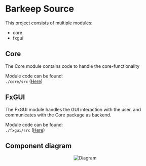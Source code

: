 # Barkeep Source

This project consists of multiple modules:

- core
- fxgui

## Core

The Core module contains code to handle the core-functionality

Module code can be found:\
`./core/src` ([Here](https://gitlab.stud.idi.ntnu.no/it1901/groups-2020/gr2011/gr2011/-/tree/master/BarKeep/core/src))


## FxGUI

The FxGUI module handles the GUI interaction with the user,
and communicates with the Core package as backend.

Module code can be found:\
`./fxgui/src` ([Here](https://gitlab.stud.idi.ntnu.no/it1901/groups-2020/gr2011/gr2011/-/tree/master/BarKeep/fxgui/src))


## Component diagram

<p align="center"><img src="http://www.plantuml.com/plantuml/png/TL5DQm8n4BtFhnZIyruyYeZrGoe52rfFonxoCThTpMP24g4W-z-R5OL5w1n2vhtalPVC8YOPqhMpuALkvOLGQ0uay0Q8fPAX9V8L5gmQqYaEe959AXafe-Wfn3ecSfe0oYQogt0sstF2KoGpdqCFuDWGYlFlvLeFikMANGfiRRwQ3nS5bk_ULozuWK_7LtnicTNX6GV5nmGVpIF_cQsXWE9RAajHe8nerC3aAa_7pU6ORTU7tVvpsEo-JddT7dQR_JhtYFrTV_pUOZu8JB4nIaz_9W2nhPsNGNQekVFioAKRR7FW5LiEuv_0j-MzOCd1KFYVxs51pkI9_040" alt="Diagram"></p>